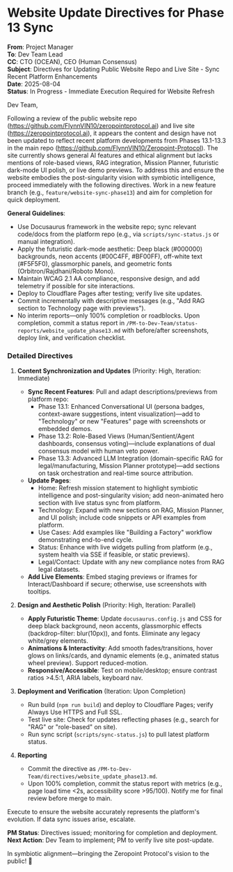 # Website Update Directives for Phase 13 Sync

**From**: Project Manager  
**To**: Dev Team Lead  
**CC**: CTO (OCEAN), CEO (Human Consensus)  
**Subject**: Directives for Updating Public Website Repo and Live Site - Sync Recent Platform Enhancements  
**Date**: 2025-08-04  
**Status**: In Progress - Immediate Execution Required for Website Refresh  

Dev Team,  

Following a review of the public website repo (https://github.com/FlynnVIN10/zeropointprotocol.ai) and live site (https://zeropointprotocol.ai), it appears the content and design have not been updated to reflect recent platform developments from Phases 13.1-13.3 in the main repo (https://github.com/FlynnVIN10/Zeropoint-Protocol). The site currently shows general AI features and ethical alignment but lacks mentions of role-based views, RAG integration, Mission Planner, futuristic dark-mode UI polish, or live demo previews. To address this and ensure the website embodies the post-singularity vision with symbiotic intelligence, proceed immediately with the following directives. Work in a new feature branch (e.g., `feature/website-sync-phase13`) and aim for completion for quick deployment.

**General Guidelines**:  
- Use Docusaurus framework in the website repo; sync relevant code/docs from the platform repo (e.g., via `scripts/sync-status.js` or manual integration).  
- Apply the futuristic dark-mode aesthetic: Deep black (#000000) backgrounds, neon accents (#00C4FF, #BF00FF), off-white text (#F5F5F0), glassmorphic panels, and geometric fonts (Orbitron/Rajdhani/Roboto Mono).  
- Maintain WCAG 2.1 AA compliance, responsive design, and add telemetry if possible for site interactions.  
- Deploy to Cloudflare Pages after testing; verify live site updates.  
- Commit incrementally with descriptive messages (e.g., "Add RAG section to Technology page with previews").  
- No interim reports—only 100% completion or roadblocks. Upon completion, commit a status report in `/PM-to-Dev-Team/status-reports/website_update_phase13.md` with before/after screenshots, deploy link, and verification checklist.  

### **Detailed Directives**  

1. **Content Synchronization and Updates** (Priority: High, Iteration: Immediate)  
   - **Sync Recent Features**: Pull and adapt descriptions/previews from platform repo:  
     - Phase 13.1: Enhanced Conversational UI (persona badges, context-aware suggestions, intent visualization)—add to "Technology" or new "Features" page with screenshots or embedded demos.  
     - Phase 13.2: Role-Based Views (Human/Sentient/Agent dashboards, consensus voting)—include explanations of dual consensus model with human veto power.  
     - Phase 13.3: Advanced LLM Integration (domain-specific RAG for legal/manufacturing, Mission Planner prototype)—add sections on task orchestration and real-time source attribution.  
   - **Update Pages**:  
     - Home: Refresh mission statement to highlight symbiotic intelligence and post-singularity vision; add neon-animated hero section with live status sync from platform.  
     - Technology: Expand with new sections on RAG, Mission Planner, and UI polish; include code snippets or API examples from platform.  
     - Use Cases: Add examples like "Building a Factory" workflow demonstrating end-to-end cycle.  
     - Status: Enhance with live widgets pulling from platform (e.g., system health via SSE if feasible, or static previews).  
     - Legal/Contact: Update with any new compliance notes from RAG legal datasets.  
   - **Add Live Elements**: Embed staging previews or iframes for Interact/Dashboard if secure; otherwise, use screenshots with tooltips.  

2. **Design and Aesthetic Polish** (Priority: High, Iteration: Parallel)  
   - **Apply Futuristic Theme**: Update `docusaurus.config.js` and CSS for deep black background, neon accents, glassmorphic effects (backdrop-filter: blur(10px)), and fonts. Eliminate any legacy white/grey elements.  
   - **Animations & Interactivity**: Add smooth fades/transitions, hover glows on links/cards, and dynamic elements (e.g., animated status wheel preview). Support reduced-motion.  
   - **Responsive/Accessible**: Test on mobile/desktop; ensure contrast ratios >4.5:1, ARIA labels, keyboard nav.  

3. **Deployment and Verification** (Iteration: Upon Completion)  
   - Run build (`npm run build`) and deploy to Cloudflare Pages; verify Always Use HTTPS and Full SSL.  
   - Test live site: Check for updates reflecting phases (e.g., search for "RAG" or "role-based" on site).  
   - Run sync script (`scripts/sync-status.js`) to pull latest platform status.  

4. **Reporting**  
   - Commit the directive as `/PM-to-Dev-Team/directives/website_update_phase13.md`.  
   - Upon 100% completion, commit the status report with metrics (e.g., page load time <2s, accessibility score >95/100). Notify me for final review before merge to main.  

Execute to ensure the website accurately represents the platform's evolution. If data sync issues arise, escalate.

**PM Status**: Directives issued; monitoring for completion and deployment.  
**Next Action**: Dev Team to implement; PM to verify live site post-update.  

In symbiotic alignment—bringing the Zeropoint Protocol's vision to the public! 🚀 